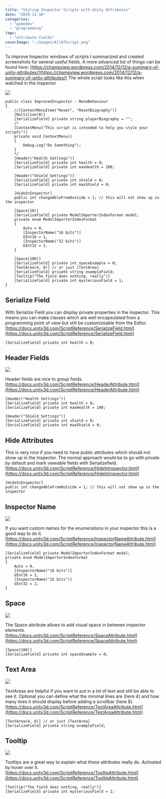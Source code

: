 ```yaml
---
title: "Styling Inspector Scripts with Unity Attributes"
date: "2019-11-16"
categories: 
  - "gamedev"
  - "programming"
tags: 
  - "attribute-fields"
coverImage: "./images/AllOfScript.png"
---
```


To improve Inspector windows of scripts I summarized and created screenshots for several useful fields. A more advanced list of things can be found here: [https://champview.wordpress.com/2014/12/12/a-summary-of-unity-attributes/](https://champview.wordpress.com/2014/12/12/a-summary-of-unity-attributes/) The whole script looks like this when watched in the inspector

![](./images/AllOfScript.png)

```
public class ImprovedInspector : MonoBehaviour
{
	//[ContextMenuItem("Reset", "ResetBiography")]
	[Multiline(8)]
	[SerializeField] private string playerBiography = "";
	/*
	[ContextMenu("This script is intended to help you style your scripts")]
	private void ContextMenu()
	{
		Debug.Log("Do Something");
	}
	*/
	[Header("Health Settings")]
	[SerializeField] private int health = 0;
	[SerializeField] private int maxHealth = 100;

	[Header("Shield Settings")]
	[SerializeField] private int shield = 0;
	[SerializeField] private int maxShield = 0;

	[HideInInspector]
	public int changeAbleFromOutside = 1; // this will not show up in the inspector

	[Space(10)]
	[SerializeField] private ModelImporterIndexFormat model;
	private enum ModelImporterIndexFormat
	{
		Auto = 0,
		[InspectorName("16 bits")]
		UInt16 = 1,
		[InspectorName("32 bits")]
		UInt32 = 2,
	}

	[Space(100)]
	[SerializeField] private int spaceExample = 0;
	[TextArea(4, 8)] // or just [TextArea]
	[SerializeField] private string exampleField;
	[Tooltip("The field does nothing, really")]
	[SerializeField] private int mysteriousField = 1;
}
```

## Serialize Field

With Serialize Field you can display private properties in the inspector. This means you can make classes which are well encapsulated from a programming point of view but still be customizeable from the Editor.  
[https://docs.unity3d.com/ScriptReference/SerializeField.html](https://docs.unity3d.com/ScriptReference/SerializeField.html)

```
[SerializeField] private int health = 0;
```

## Header Fields

![](./images/Header.png)

Header fields are nice to group fields.  
[https://docs.unity3d.com/ScriptReference/HeaderAttribute.html](https://docs.unity3d.com/ScriptReference/HeaderAttribute.html)

```
[Header("Health Settings")]
[SerializeField] private int health = 0;
[SerializeField] private int maxHealth = 100;
```

```
[Header("Shield Settings")]
[SerializeField] private int shield = 0;
[SerializeField] private int maxShield = 0;
```

## Hide Attributes

This is very nice if you need to have public attributes which should not show up in the Inspector. The normal approach would be to go with private by default and mark viewable fields with Serializefield. [https://docs.unity3d.com/ScriptReference/HideInInspector.html](https://docs.unity3d.com/ScriptReference/HideInInspector.html)

```
[HideInInspector]
public int changeAbleFromOutside = 1; // this will not show up in the inspector
```

## Inspector Name

![](./images/InspectorName.png)

If you want custom names for the enumerations in your inspector this is a good way to do it.  
[https://docs.unity3d.com/ScriptReference/InspectorNameAttribute.html](https://docs.unity3d.com/ScriptReference/InspectorNameAttribute.html)

```
[SerializeField] private ModelImporterIndexFormat model;
private enum ModelImporterIndexFormat
{
	Auto = 0,
	[InspectorName("16 bits")]
	UInt16 = 1,
	[InspectorName("32 bits")]
	UInt32 = 2,
}
```

## Space

![](./images/SpaceExample.png)

The Space attribute allows to add visual space in between inspector elements.  
[https://docs.unity3d.com/ScriptReference/SpaceAttribute.html](https://docs.unity3d.com/ScriptReference/SpaceAttribute.html)

```
[Space(100)]
[SerializeField] private int spaceExample = 0;
```

## Text Area

![](./images/TextArea.png)

TextAreas are helpful if you want to put in a lot of text and still be able to see it. Optional you can define what the minimal lines are (here 4) and how many lines it should display before adding a scrollbar (here 8). [https://docs.unity3d.com/ScriptReference/TextAreaAttribute.html](https://docs.unity3d.com/ScriptReference/TextAreaAttribute.html)

```
[TextArea(4, 8)] // or just [TextArea]
[SerializeField] private string exampleField;
```

## Tooltip

![](./images/ToolTip.png)

Tooltips are a great way to explain what these attributes really do. Activated by hover over it.  
[https://docs.unity3d.com/ScriptReference/TooltipAttribute.html](https://docs.unity3d.com/ScriptReference/TooltipAttribute.html)

```
[Tooltip("The field does nothing, really")]
[SerializeField] private int mysteriousField = 1;
```
